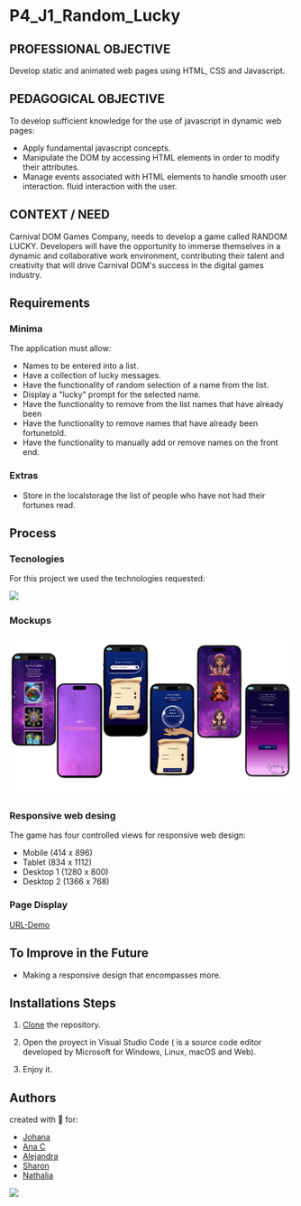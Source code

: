 # P4_J1_Random_Lucky

## PROFESSIONAL OBJECTIVE
Develop static and animated web pages using HTML, CSS and Javascript.

## PEDAGOGICAL OBJECTIVE  
To develop sufficient knowledge for the use of javascript in dynamic web pages:
- Apply fundamental javascript concepts.
- Manipulate the DOM by accessing HTML elements in order to modify their attributes.
- Manage events associated with HTML elements to handle smooth user interaction.
fluid interaction with the user.

## CONTEXT / NEED
Carnival DOM Games Company, needs to develop a game called RANDOM LUCKY. Developers will have the opportunity to immerse themselves in a dynamic and collaborative work environment, contributing their talent and creativity that will drive Carnival DOM's success in the digital games industry.

## Requirements
### Minima
The application must allow:
- Names to be entered into a list.
- Have a collection of lucky messages.
- Have the functionality of random selection of a name from the list.
- Display a "lucky" prompt for the selected name.
- Have the functionality to remove from the list names that have already been
- Have the functionality to remove names that have already been fortunetold.
- Have the functionality to manually add or remove names on the front end.

### Extras
- Store in the localstorage the list of people who have not had their fortunes read.

## Process 
### Tecnologies
For this project we used the technologies requested:

 <img src="https://skillicons.dev/icons?i=html,css,js,bootstrap)](https://skillicons.dev"/>

### Mockups 
![Mobile-First](src/assets/img/Mockups.png)

### Responsive web desing
The game has four controlled views for responsive web design:
- Mobile (414 x 896)
- Tablet (834 x 1112)
- Desktop 1 (1280 x 800)
- Desktop 2 (1366 x 768)

### Page Display
[URL-Demo]()

## To Improve in the Future
- Making a responsive design that encompasses more.

## Installations Steps
1. [Clone](https://docs.github.com/en/repositories/creating-and-managing-repositories/cloning-a-repository) the repository.

2. Open the proyect in Visual Studio Code ( is a source code editor developed by Microsoft for Windows, Linux, macOS and Web).

3. Enjoy it.

## Authors 
created with 💜 for:
- [Johana](https://github.com/Sandovaljohana)
- [Ana C](https://github.com/AnaCe-7)
- [Alejandra](https://github.com/alejapamplona)
- [Sharon](https://github.com/sharonSofia)
- [Nathalia](https://github.com/NathaRuiz)

<img src="https://github.com/Anmol-Baranwal/Cool-GIFs-For-GitHub/assets/74038190/f7ba88c3-6090-48bc-919d-39c17944ea04" width="100">
